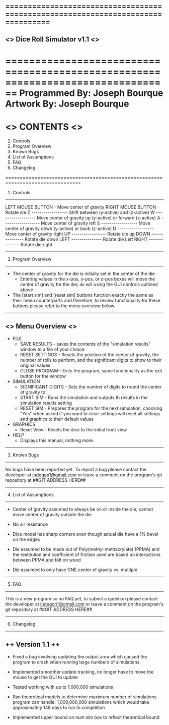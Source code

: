================================================================================
--------------------------------------------------------------------------------
<> Dice Roll Simulator v1.1                                                   <>
--------------------------------------------------------------------------------
================================================================================
Programmed By: Joseph Bourque
Artwork By: Joseph Bourque
================================================================================
<> CONTENTS                                                                   <>
================================================================================
1. Controls
2. Program Overview
3. Known Bugs
4. List of Assumptions
5. FAQ
6. Changelog

================================================================================
1. Controls
--------------------------------------------------------------------------------
LEFT MOUSE BUTTON - Move center of gravity
RIGHT MOUSE BUTTON - Rotate die
Z ------------------ Shift between (y-active) and (z-active)
W ------------------ Move center of gravity up (y-active) or forward (z-active)
A ------------------ Move center of gravity left
S ------------------ Move center of gravity down (y-active) or back (z-active)
D ------------------ Move center of gravity right
UP ----------------- Rotate die up
DOWN --------------- Rotate die down
LEFT --------------- Rotate die Left
RIGHT -------------- Rotate die right

--------------------------------------------------------------------------------
2. Program Overview
--------------------------------------------------------------------------------
* The center of gravity for the die is initially set in the center of the die
  - Entering values in the x-pos, y-pos, or z-pos boxes will move the center
    of gravity for the die; as will using the GUI controls outlined above
* The [start sim] and [reset sim] buttons function exactly the same as their
  menu counterparts and therefore, to review functionality for these buttons
  please refer to the menu overview below.

--------------------------------------------------------------------------------
<> Menu Overview                                                              <>
--------------------------------------------------------------------------------
* FILE
  - SAVE RESULTS - saves the contents of the "simulation results" window to a 
                   file of your choice.
  - RESET SETTINGS - Resets the position of the center of gravity, the number of
                     rolls to perform, and the significant digits to show to 
                     their original values
  - CLOSE PROGRAM - Exits the program, same functionality as the exit button for
                    the window
* SIMULATION
  - SIGNIFICANT DIGITS - Sets the number of digits to round the center of 
                         gravity to. 
  - START SIM - Runs the simulation and outputs th results in the simulation 
                results setting
  - RESET SIM - Prepares the program for the next simulation, choosing "Yes" 
                when asked if you want to clear settings will reset all settings
                and graphics to their default values
* GRAPHICS
  - Reset View - Resets the dice to the initial front view
* HELP
  - Displays this manual, nothing more.

--------------------------------------------------------------------------------
3. Known Bugs
--------------------------------------------------------------------------------
No bugs have been reported yet. To report a bug please contact the developer
at indegon1@gmail.com or leave a comment on the program's git repository at
##GIT ADDRESS HERE##

--------------------------------------------------------------------------------
4. List of Assumptions
--------------------------------------------------------------------------------
- Center of gravity assumed to always be on or inside the die; cannot move
  center of gravity outside the die

- No air resistance

- Dice model has sharp corners even though actual die have a 1% bevel on
  the edges

- Die assumed to be made out of Poly(methyl methacrylate) (PPMA) and the 
  restitution and coefficient of friction used are based on interactions between 
  PPMA and felt on wood

- Die assumed to only have ONE center of gravity vs. multiple

--------------------------------------------------------------------------------
5. FAQ
--------------------------------------------------------------------------------
This is a new program so no FAQ yet, to submit a question please contact the
developer at indegon1@gmail.com or leave a comment on the program's git 
repository at ##GIT ADDRESS HERE##

--------------------------------------------------------------------------------
6. Changelog
--------------------------------------------------------------------------------
++ Version 1.1 ++
--------------------------------------------------------------------------------
- Fixed a bug involving updating the output area which caused the program to 
  crash when running large numbers of simulations

- Implemented smoother update tracking, no longer have to move the mouse to
  get the GUI to update

- Tested working with up to 1,000,000 simulations

- Ran theoretical models to determine maximum number of simulations program
  can handle: 1,000,000,000 simulations which would take approximately 
  148 days to run to completion

- Implemented upper bound on num sim box to reflect theoretical bound
